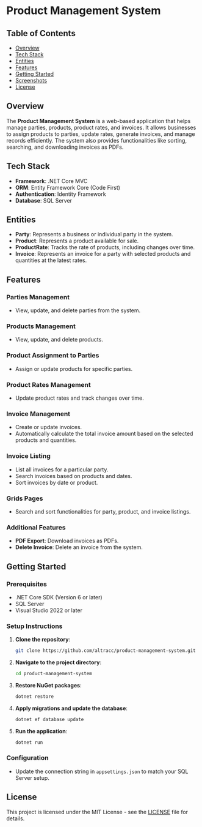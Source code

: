 # Product Management System

## Table of Contents
- [Overview](#overview)
- [Tech Stack](#tech-stack)
- [Entities](#entities)
- [Features](#features)
- [Getting Started](#getting-started)
- [Screenshots](#screenshots)
- [License](#license)

## Overview
The **Product Management System** is a web-based application that helps manage parties, products, product rates, and invoices. It allows businesses to assign products to parties, update rates, generate invoices, and manage records efficiently. The system also provides functionalities like sorting, searching, and downloading invoices as PDFs.

## Tech Stack
- **Framework**: .NET Core MVC
- **ORM**: Entity Framework Core (Code First)
- **Authentication**: Identity Framework
- **Database**: SQL Server

## Entities
- **Party**: Represents a business or individual party in the system.
- **Product**: Represents a product available for sale.
- **ProductRate**: Tracks the rate of products, including changes over time.
- **Invoice**: Represents an invoice for a party with selected products and quantities at the latest rates.

## Features
### Parties Management
- View, update, and delete parties from the system.
  
### Products Management
- View, update, and delete products.

### Product Assignment to Parties
- Assign or update products for specific parties.

### Product Rates Management
- Update product rates and track changes over time.

### Invoice Management
- Create or update invoices.
- Automatically calculate the total invoice amount based on the selected products and quantities.

### Invoice Listing
- List all invoices for a particular party.
- Search invoices based on products and dates.
- Sort invoices by date or product.

### Grids Pages
- Search and sort functionalities for party, product, and invoice listings.

### Additional Features
- **PDF Export**: Download invoices as PDFs.
- **Delete Invoice**: Delete an invoice from the system.

## Getting Started
### Prerequisites
- .NET Core SDK (Version 6 or later)
- SQL Server
- Visual Studio 2022 or later

### Setup Instructions
1. **Clone the repository**:
    ```bash
    git clone https://github.com/altracc/product-management-system.git
    ```

2. **Navigate to the project directory**:
    ```bash
    cd product-management-system
    ```

3. **Restore NuGet packages**:
    ```bash
    dotnet restore
    ```

4. **Apply migrations and update the database**:
    ```bash
    dotnet ef database update
    ```

5. **Run the application**:
    ```bash
    dotnet run
    ```

### Configuration
- Update the connection string in `appsettings.json` to match your SQL Server setup.


## License
This project is licensed under the MIT License - see the [LICENSE](LICENSE) file for details.
